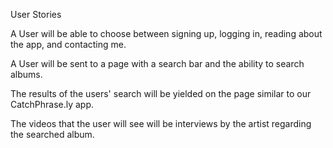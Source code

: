 User Stories

A User will be able to choose between signing up, logging in, reading about the app, and contacting me.

A User will be sent to a page with a search bar and the ability to search albums.

The results of the users' search will be yielded on the page similar to our CatchPhrase.ly app.

The videos that the user will see will be interviews by the artist regarding the searched album.
